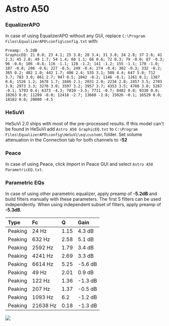 # Astro A50

### EqualizerAPO
In case of using EqualizerAPO without any GUI, replace `C:\Program Files\EqualizerAPO\config\config.txt`
with:
```
Preamp: -5.2dB
GraphicEQ: 21 0.0; 23 4.1; 25 3.8; 28 3.4; 31 3.0; 34 2.8; 37 2.6; 41 2.3; 45 2.0; 49 1.7; 54 1.4; 60 1.1; 66 0.6; 72 0.3; 79 -0.0; 87 -0.3; 96 -0.6; 106 -0.8; 116 -1.1; 128 -1.2; 141 -1.2; 155 -1.1; 170 -1.0; 187 -0.8; 206 -0.6; 227 -0.5; 249 -0.4; 274 -0.4; 302 -0.3; 332 -0.2; 365 0.2; 402 1.0; 442 1.7; 486 2.4; 535 3.1; 588 4.4; 647 5.0; 712 3.7; 783 3.0; 861 2.7; 947 0.5; 1042 -0.2; 1146 -0.1; 1261 0.1; 1387 0.6; 1526 1.2; 1678 1.7; 1846 2.1; 2031 2.0; 2234 2.8; 2457 3.5; 2703 3.9; 2973 3.3; 3270 3.0; 3597 3.2; 3957 3.7; 4353 3.5; 4788 3.0; 5267 -0.1; 5793 0.4; 6373 -4.3; 7010 -3.5; 7711 -0.7; 8482 0.0; 9330 0.0; 10263 0.0; 11289 -0.0; 12418 -2.7; 13660 -2.8; 15026 -0.1; 16529 0.0; 18182 0.0; 20000 -4.5
```

### HeSuVi
HeSuVi 2.0 ships with most of the pre-processed results. If this model can't be found in HeSuVi add
`Astro A50 GraphicEQ.txt` to `C:\Program Files\EqualizerAPO\config\HeSuVi\eq\custom\` folder.
Set volume attenuation in the Connection tab for both channels to **-52**

### Peace
In case of using Peace, click *Import* in Peace GUI and select `Astro A50 ParametricEQ.txt`.

### Parametric EQs
In case of using other parametric equalizer, apply preamp of **-5.2dB** and build filters manually
with these parameters. The first 5 filters can be used independently.
When using independent subset of filters, apply preamp of **-5.3dB**.

| Type    | Fc       |    Q | Gain    |
|:--------|:---------|:-----|:--------|
| Peaking | 24 Hz    | 1.15 | 4.3 dB  |
| Peaking | 632 Hz   | 2.58 | 5.1 dB  |
| Peaking | 2592 Hz  | 1.79 | 3.4 dB  |
| Peaking | 4241 Hz  | 2.69 | 3.3 dB  |
| Peaking | 6614 Hz  | 5.25 | -5.6 dB |
| Peaking | 49 Hz    | 2.01 | 0.9 dB  |
| Peaking | 122 Hz   | 1.36 | -1.3 dB |
| Peaking | 207 Hz   | 1.37 | -0.5 dB |
| Peaking | 1093 Hz  | 6.2  | -1.2 dB |
| Peaking | 21638 Hz | 0.18 | -1.3 dB |

![](https://raw.githubusercontent.com/jaakkopasanen/AutoEq/master/results/rtings/avg/Astro%20A50/Astro%20A50.png)